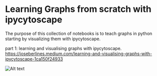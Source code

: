 # Learning Graphs from scratch with ipycytoscape

The purpose of this collection of notebooks is to teach graphs in python starting by visualizing them with ipycytoscape.

part 1: learning and visualising graphs with ipycytoscape.   
https://joseberlines.medium.com/learning-and-visualising-graphs-with-ipycytoscape-1ca150f24933

![Alt text](/images/example-image.png?raw=true "Optional Title")
